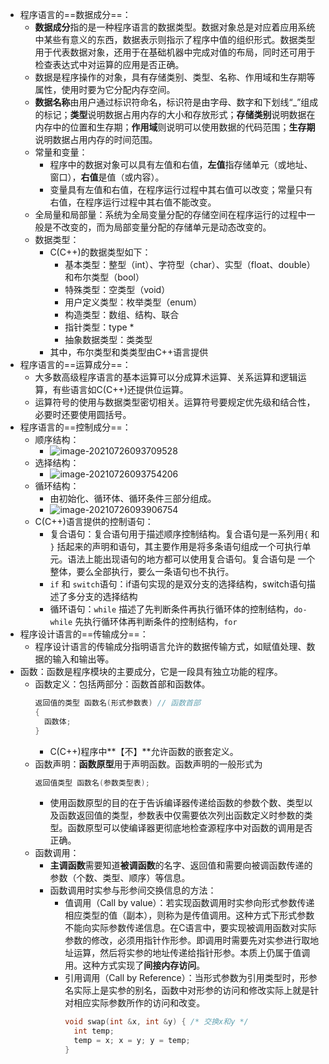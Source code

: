- 程序语言的==数据成分==：
	- **数据成分**指的是一种程序语言的数据类型。数据对象总是对应着应用系统中某些有意义的东西，数据表示则指示了程序中值的组织形式。数据类型用于代表数据对象，还用于在基础机器中完成对值的布局，同时还可用于检查表达式中对运算的应用是否正确。
	- 数据是程序操作的对象，具有存储类别、类型、名称、作用域和生存期等属性，使用时要为它分配内存空间。
	- **数据名称**由用户通过标识符命名，标识符是由字母、数字和下划线“_”组成的标记；**类型**说明数据占用内存的大小和存放形式；**存储类别**说明数据在内存中的位置和生存期；**作用域**则说明可以使用数据的代码范围；**生存期**说明数据占用内存的时间范围。
	- 常量和变量：
		- 程序中的数据对象可以具有左值和右值，**左值**指存储单元（或地址、窗口），**右值**是值（或内容）。
		- 变量具有左值和右值，在程序运行过程中其右值可以改变；常量只有右值，在程序运行过程中其右值不能改变。
	- 全局量和局部量：系统为全局变量分配的存储空间在程序运行的过程中一般是不改变的，而为局部变量分配的存储单元是动态改变的。
	- 数据类型：
		- C(C++)的数据类型如下：
			- 基本类型：整型（int）、字符型（char）、实型（float、double）和布尔类型（bool）
			- 特殊类型：空类型（void）
			- 用户定义类型：枚举类型（enum）
			- 构造类型：数组、结构、联合
			- 指针类型：type *
			- 抽象数据类型：类类型
		- 其中，布尔类型和类类型由C++语言提供
- 程序语言的==运算成分==：
	- 大多数高级程序语言的基本运算可以分成算术运算、关系运算和逻辑运算，有些语言如C(C++)还提供位运算。
	- 运算符号的使用与数据类型密切相关。运算符号要规定优先级和结合性，必要时还要使用圆括号。
- 程序语言的==控制成分==：
	- 顺序结构：
		- ![image-20210726093709528](https://img.mhugh.net/typora/image-20210726093709528.png)
	- 选择结构：
		- ![image-20210726093754206](https://img.mhugh.net/typora/image-20210726093754206.png)
	- 循环结构：
		- 由初始化、循环体、循环条件三部分组成。
		- ![image-20210726093906754](https://img.mhugh.net/typora/image-20210726093906754.png)
	- C(C++)语言提供的控制语句：
		- 复合语句：复合语句用于描述顺序控制结构。复合语句是一系列用`{` 和 `}` 括起来的声明和语句，其主要作用是将多条语句组成一个可执行单元。语法上能出现语句的地方都可以使用复合语句。复合语句是 一个整体，要么全部执行，要么一条语句也不执行。
		- `if` 和 `switch`语句：if语句实现的是双分支的选择结构，switch语句描述了多分支的选择结构
		- 循环语句：`while` 描述了先判断条件再执行循环体的控制结构，`do-while` 先执行循环体再判断条件的控制结构，`for `
- 程序设计语言的==传输成分==：
	- 程序设计语言的传输成分指明语言允许的数据传输方式，如赋值处理、数据的输入和输出等。
- 函数：函数是程序模块的主要成分，它是一段具有独立功能的程序。
	- 函数定义：包括两部分：函数首部和函数体。
	  ```c
	  返回值的类型 函数名(形式参数表) // 函数首部
	  {
	  	函数体;
	  }
	  ```
		- C(C++)程序中**【不】**允许函数的嵌套定义。
	- 函数声明：**函数原型**用于声明函数。函数声明的一般形式为
	  ```c
	  返回值类型 函数名(参数类型表);
	  ```
		- 使用函数原型的目的在于告诉编译器传递给函数的参数个数、类型以及函数返回值的类型，参数表中仅需要依次列出函数定义时参数的类型。函数原型可以使编译器更彻底地检查源程序中对函数的调用是否正确。
	- 函数调用：
		- **主调函数**需要知道**被调函数**的名字、返回值和需要向被调函数传递的参数（个数、类型、顺序）等信息。
		- 函数调用时实参与形参间交换信息的方法：
			- 值调用（Call by value）：若实现函数调用时实参向形式参数传递相应类型的值（副本），则称为是传值调用。这种方式下形式参数不能向实际参数传递信息。在C语言中，要实现被调用函数对实际参数的修改，必须用指针作形参。即调用时需要先对实参进行取地址运算，然后将实参的地址传递给指针形参。本质上仍属于值调用。这种方式实现了**间接内存访问**。
			- 引用调用（Call by Reference）：当形式参数为引用类型时，形参名实际上是实参的别名，函数中对形参的访问和修改实际上就是针对相应实际参数所作的访问和改变。
			  ```c
			  void swap(int &x, int &y) { /* 交换x和y */
			  	int temp;
			  	temp = x; x = y; y = temp;
			  }
			  ```